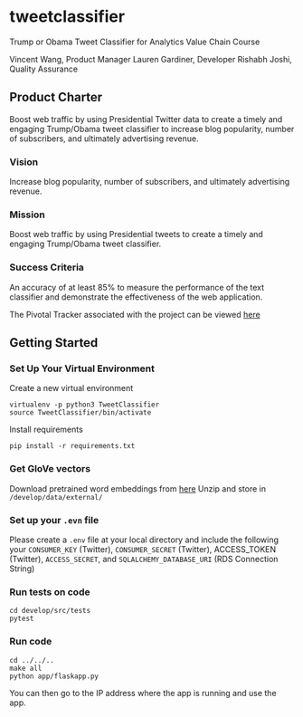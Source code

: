# tweetclassifier
Trump or Obama Tweet Classifier for Analytics Value Chain Course

Vincent Wang, Product Manager
Lauren Gardiner, Developer
Rishabh Joshi, Quality Assurance

## Product Charter

Boost web traffic by using Presidential Twitter data to create a timely and engaging Trump/Obama tweet classifier to increase blog popularity, number of subscribers, and ultimately advertising revenue.

### Vision
Increase blog popularity, number of subscribers, and ultimately advertising revenue.

### Mission
Boost web traffic by using Presidential tweets to create a timely and engaging Trump/Obama tweet classifier.

### Success Criteria
An accuracy of at least 85% to measure the performance of the text classifier and demonstrate the effectiveness of the web application.

The Pivotal Tracker associated with the project can be viewed [here](https://www.pivotaltracker.com/n/projects/2143919)

## Getting Started

### Set Up Your Virtual Environment

Create a new virtual environment

```
virtualenv -p python3 TweetClassifier
source TweetClassifier/bin/activate
```

Install requirements

```
pip install -r requirements.txt
```

### Get GloVe vectors

Download pretrained word embeddings from [here](http://nlp.stanford.edu/data/glove.twitter.27B.zip)
Unzip and store in `/develop/data/external/`

### Set up your `.evn` file

Please create a `.env` file at your local directory and include the following your `CONSUMER_KEY` (Twitter), `CONSUMER_SECRET` (Twitter), ACCESS_TOKEN (Twitter), `ACCESS_SECRET`, and  `SQLALCHEMY_DATABASE_URI` (RDS Connection String)

### Run tests on code

```
cd develop/src/tests
pytest
```

### Run code

```
cd ../../..
make all
python app/flaskapp.py
```

You can then go to the IP address where the app is running and use the app.
